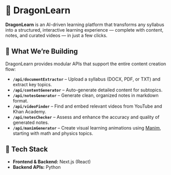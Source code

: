 # 🐉 DragonLearn

**DragonLearn** is an AI-driven learning platform that transforms any syllabus into a structured, interactive learning experience — complete with content, notes, and curated videos — in just a few clicks.

## 🚀 What We’re Building

DragonLearn provides modular APIs that support the entire content creation flow:

- **`/api/documentExtractor`** – Upload a syllabus (DOCX, PDF, or TXT) and extract key topics.
- **`/api/contentGenerator`** – Auto-generate detailed content for subtopics.
- **`/api/notesGenerator`** – Generate clean, organized notes in markdown format.
- **`/api/videoFinder`** – Find and embed relevant videos from YouTube and Khan Academy.
- **`/api/notesChecker`** – Assess and enhance the accuracy and quality of generated notes.
- **`/api/manimGenerator`** – Create visual learning animations using [Manim](https://www.manim.community/), starting with math and physics topics.

## 🧰 Tech Stack

- **Frontend & Backend:** Next.js (React)
- **Backend APIs:** Python